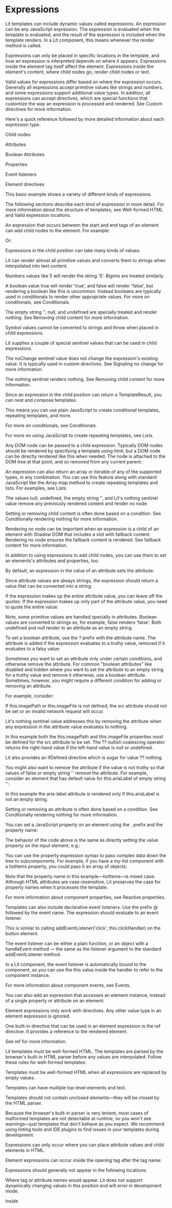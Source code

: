 # Expressions

Lit templates can include dynamic values called expressions. An expression can be any JavaScript expression. The expression is evaluated when the template is evaluated, and the result of the expression is included when the template renders. In a Lit component, this means whenever the render method is called.

Expressions can only be placed in specific locations in the template, and how an expression is interpreted depends on where it appears. Expressions inside the element tag itself affect the element. Expressions inside the element's content, where child nodes go, render child nodes or text.

Valid values for expressions differ based on where the expression occurs. Generally all expressions accept primitive values like strings and numbers, and some expressions support additional value types. In addition, all expressions can accept directives, which are special functions that customize the way an expression is processed and rendered. See Custom directives for more information.

Here's a quick reference followed by more detailed information about each expression type.

Child nodes

Attributes

Boolean Attributes

Properties

Event listeners

Element directives

This basic example shows a variety of different kinds of expressions.



The following sections describe each kind of expression in more detail. For more information about the structure of templates, see Well-formed HTML and Valid expression locations.

An expression that occurs between the start and end tags of an element can add child nodes to the element. For example:

Or:

Expressions in the child position can take many kinds of values:

Lit can render almost all primitive values and converts them to strings when interpolated into text content.

Numbers values like 5 will render the string '5'. Bigints are treated similarly.

A boolean value true will render 'true', and false will render 'false', but rendering a boolean like this is uncommon. Instead booleans are typically used in conditionals to render other appropriate values. For more on conditionals, see Conditionals.

The empty string '', null, and undefined are specially treated and render nothing. See Removing child content for more information.

Symbol values cannot be converted to strings and throw when placed in child expressions.

Lit supplies a couple of special sentinel values that can be used in child expressions.

The noChange sentinel value does not change the expression's existing value. It is typically used in custom directives. See Signaling no change for more information.

The nothing sentinel renders nothing. See Removing child content for more information.

Since an expression in the child position can return a TemplateResult, you can nest and compose templates:

This means you can use plain JavaScript to create conditional templates, repeating templates, and more.

For more on conditionals, see Conditionals.

For more on using JavaScript to create repeating templates, see Lists.

Any DOM node can be passed to a child expression. Typically DOM nodes should be rendered by specifying a template using html, but a DOM node can be directly rendered like this when needed. The node is attached to the DOM tree at that point, and so removed from any current parent:

An expression can also return an array or iterable of any of the supported types, in any combination. You can use this feature along with standard JavaScript like the Array map method to create repeating templates and lists. For examples, see Lists.

The values null, undefined, the empty string '', and Lit's nothing sentinel value remove any previously rendered content and render no node.

Setting or removing child content is often done based on a condition. See Conditionally rendering nothing for more information.

Rendering no node can be important when an expression is a child of an element with Shadow DOM that includes a slot with fallback content. Rendering no node ensures the fallback content is rendered. See fallback content for more information.

In addition to using expressions to add child nodes, you can use them to set an elements's attributes and properties, too.

By default, an expression in the value of an attribute sets the attribute:

Since attribute values are always strings, the expression should return a value that can be converted into a string.

If the expression makes up the entire attribute value, you can leave off the quotes. If the expression makes up only part of the attribute value, you need to quote the entire value:

Note, some primitive values are handled specially in attributes. Boolean values are converted to strings so, for example, false renders 'false'. Both undefined and null render to an attribute as an empty string.

To set a boolean attribute, use the ? prefix with the attribute name. The attribute is added if the expression evaluates to a truthy value, removed if it evaluates to a falsy value:

Sometimes you want to set an attribute only under certain conditions, and otherwise remove the attribute. For common "boolean attributes" like disabled and hidden where you want to set the attribute to an empty string for a truthy value and remove it otherwise, use a boolean attribute. Sometimes, however, you might require a different condition for adding or removing an attribute.

For example, consider:

If this.imagePath or this.imageFile is not defined, the src attribute should not be set or an invalid network request will occur.

Lit's nothing sentinel value addresses this by removing the attribute when any expression in the attribute value evaluates to nothing.

In this example both the this.imagePath and this.imageFile properties must be defined for the src attribute to be set. The ?? nullish coalescing operator returns the right-hand value if the left-hand value is null or undefined.

Lit also provides an ifDefined directive which is sugar for value ?? nothing.

You might also want to remove the attribute if the value is not truthy so that values of false or empty string '' remove the attribute. For example, consider an element that has default value for this.ariaLabel of empty string '':

In this example the aria-label attribute is rendered only if this.ariaLabel is not an empty string.

Setting or removing an attribute is often done based on a condition. See Conditionally rendering nothing for more information.

You can set a JavaScript property on an element using the . prefix and the property name:

The behavior of the code above is the same as directly setting the value property on the input element, e.g.:

You can use the property expression syntax to pass complex data down the tree to subcomponents. For example, if you have a my-list component with a listItems property, you could pass it an array of objects:

Note that the property name in this example—listItems—is mixed case. Although HTML attributes are case-insensitive, Lit preserves the case for property names when it processes the template.

For more information about component properties, see Reactive properties.

Templates can also include declarative event listeners. Use the prefix @ followed by the event name. The expression should evaluate to an event listener.

This is similar to calling addEventListener('click', this.clickHandler) on the button element.

The event listener can be either a plain function, or an object with a handleEvent method — the same as the listener argument to the standard addEventListener method.

In a Lit component, the event listener is automatically bound to the component, so you can use the this value inside the handler to refer to the component instance.

For more information about component events, see Events.

You can also add an expression that accesses an element instance, instead of a single property or attribute on an element:

Element expressions only work with directives. Any other value type in an element expression is ignored.

One built-in directive that can be used in an element expression is the ref directive. It provides a reference to the rendered element.

See ref for more information.

Lit templates must be well-formed HTML. The templates are parsed by the browser's built-in HTML parser before any values are interpolated. Follow these rules for well-formed templates:

Templates must be well-formed HTML when all expressions are replaced by empty values.

Templates can have multiple top-level elements and text.

Templates should not contain unclosed elements—they will be closed by the HTML parser.

Because the browser's built-in parser is very lenient, most cases of malformed templates are not detectable at runtime, so you won't see warnings—just templates that don't behave as you expect. We recommend using linting tools and IDE plugins to find issues in your templates during development.

Expressions can only occur where you can place attribute values and child elements in HTML.

Element expressions can occur inside the opening tag after the tag name:

Expressions should generally not appear in the following locations:

Where tag or attribute names would appear. Lit does not support dynamically changing values in this position and will error in development mode.

Inside <template> element content (attribute expressions on the template element itself are allowed). Lit does not recurse into template content to dynamically update expressions and will error in development mode.

Inside <textarea> element content (attribute expressions on the textarea element itself are allowed). Note that Lit can render content into textarea, however editing the textarea will break references to the DOM that Lit uses to dynamically update, and Lit will warn in development mode. Instead, bind to the .value property of textarea.

Similarly, inside elements with the contenteditable attribute. Instead, bind to the .innerText property of the element.

Inside HTML comments. Lit will not update expressions in comments, and the expressions will instead be rendered with a Lit token string. However, this will not break subsequent expressions, so commenting out blocks of HTML during development that may contain expressions is safe.

Inside <style> elements when using the ShadyCSS polyfill. See Expressions and style elements for more details.

Note that expressions in all the invalid cases above are valid when using static expressions, although these should not be used for performance-sensitive updates due to the inefficiencies involved (see below).

Static expressions return special values that are interpolated into the template before the template is processed as HTML by Lit. Because they become part of the template's static HTML, they can be placed anywhere in the template - even where expressions would normally be disallowed, such as in attribute and tag names.

To use static expressions, you must import a special version of the html or svg template tags from Lit's static-html module:

The static-html module contains html and svg tag functions which support static expressions and should be used instead of the standard versions provided in the lit module. Use the literal tag function to create static expressions.

You can use static expressions for configuration options that are unlikely to change or for customizing parts of the template you cannot with normal expressions - see the section on Valid expression locations for details. For example, a my-button component might render a <button> tag, but a subclass might render an <a> tag, instead. This is a good place to use a static expression because the setting does not change frequently and customizing an HTML tag cannot be done with a normal expression.

Changing the value of static expressions is expensive. Expressions using literal values should not change frequently, as they cause a new template to be re-parsed and each variation is held in memory.

In the example above, if the template re-renders and this.caption or this.active change, Lit updates the template efficiently, only changing the affected expressions. However, if this.tag or this.activeAttribute change, since they are static values tagged with literal, an entirely new template is created; the update is inefficient since the DOM is completely re-rendered. In addition, changing literal values passed to expressions increases memory use since each unique template is cached in memory to improve re-render performance.

For these reasons, it's a good idea keep changes to expressions using literal to a minimum and avoid using reactive properties to change literal values, since reactive properties are intended to change.

After static values have been interpolated, the template must be well-formed like normal Lit templates, otherwise the dynamic expressions in the template might not function properly. See the Well-formed HTML section for more information.

In rare cases, you may need to interpolate static HTML into a template that is not defined in your script, and thus cannot be tagged with the literal function. For these cases, the unsafeStatic() function can be used to create static HTML based on strings from non-script sources.

Only for trusted content. Note the use of unsafe in unsafeStatic(). The string passed to unsafeStatic() must be developer-controlled and not include untrusted content, because it will be parsed directly as HTML with no sanitization. Examples of untrusted content include query string parameters and values from user inputs. Untrusted content rendered with this directive could lead to cross-site scripting (XSS) vulnerabilities.

Note that the behavior of using unsafeStatic carries the same caveats as literal: because changing values causes a new template to be parsed and cached in memory, they should not change frequently.


1. Child expressionsPrimitive valuesSentinel valuesTemplatesDOM nodesArrays or iterables of any of the supported typesRemoving child content
2. Primitive values
3. Sentinel values
4. Templates
5. DOM nodes
6. Arrays or iterables of any of the supported types
7. Removing child content
8. Attribute expressionsBoolean attributesRemoving an attribute
9. Boolean attributes
10. Removing an attribute
11. Property expressions
12. Event listener expressions
13. Element expressions
14. Well-formed HTML
15. Valid expression locationsInvalid locations
16. Invalid locations
17. Static expressionsTemplate structureNon-literal statics
18. Template structure
19. Non-literal statics


1. Primitive values
2. Sentinel values
3. Templates
4. DOM nodes
5. Arrays or iterables of any of the supported types
6. Removing child content


1. Boolean attributes
2. Removing an attribute


1. Invalid locations


1. Template structure
2. Non-literal statics


* Primitive values likes strings, numbers, and booleans.
* TemplateResult objects created with the html function (or the svg function, if the expression is inside an <svg> element).
* DOM nodes.
* The sentinel values nothing and noChange.
* Arrays or iterables of any of the supported types.


* Templates must be well-formed HTML when all expressions are replaced by empty values. 
* Templates can have multiple top-level elements and text. 
* Templates should not contain unclosed elements—they will be closed by the HTML parser. 


* Where tag or attribute names would appear. Lit does not support dynamically changing values in this position and will error in development mode. 
* Inside <template> element content (attribute expressions on the template element itself are allowed). Lit does not recurse into template content to dynamically update expressions and will error in development mode. 
* Inside <textarea> element content (attribute expressions on the textarea element itself are allowed). Note that Lit can render content into textarea, however editing the textarea will break references to the DOM that Lit uses to dynamically update, and Lit will warn in development mode. Instead, bind to the .value property of textarea. 
* Similarly, inside elements with the contenteditable attribute. Instead, bind to the .innerText property of the element. 
* Inside HTML comments. Lit will not update expressions in comments, and the expressions will instead be rendered with a Lit token string. However, this will not break subsequent expressions, so commenting out blocks of HTML during development that may contain expressions is safe. 
* Inside <style> elements when using the ShadyCSS polyfill. See Expressions and style elements for more details. 

```
render
```

```
html`<h1>Hello ${name}</h1><ul>  ${listItems}</ul>`
```

```
html`<h1>Hello ${name}</h1><ul>  ${listItems}</ul>`
```

```
html`
```

```
<h1>Hello ${name}</h1>
```

```
<ul>
```

```
${listItems}
```

```
</ul>`
```

```
html`<div class=${highlightClass}></div>`
```

```
html`<div class=${highlightClass}></div>`
```

```
html`<div class=${highlightClass}></div>`
```

```
html`<div ?hidden=${!show}></div>`
```

```
html`<div ?hidden=${!show}></div>`
```

```
html`<div ?hidden=${!show}></div>`
```

```
html`<input .value=${value}>`
```

```
html`<input .value=${value}>`
```

```
html`<input .value=${value}>`
```

```
html`<button @click=${this._clickHandler}>Go</button>`
```

```
html`<button @click=${this._clickHandler}>Go</button>`
```

```
html`<button @click=${this._clickHandler}>Go</button>`
```

```
html`<input ${ref(inputRef)}>`
```

```
html`<input ${ref(inputRef)}>`
```

```
html`<input ${ref(inputRef)}>`
```

```
html`<p>Hello, ${name}</p>`
```

```
html`<p>Hello, ${name}</p>`
```

```
html`<p>Hello, ${name}</p>`
```

```
html`<main>${bodyText}</main>`
```

```
html`<main>${bodyText}</main>`
```

```
html`<main>${bodyText}</main>`
```

```
TemplateResult
```

```
html
```

```
svg
```

```
<svg>
```

```
nothing
```

```
noChange
```

```
5
```

```
'5'
```

```
true
```

```
'true'
```

```
false
```

```
'false'
```

```
''
```

```
null
```

```
undefined
```

```
noChange
```

```
nothing
```

```
TemplateResult
```

```
const nav = html`<nav>...</nav>`;const page = html`  ${nav}  <main>...</main>`;
```

```
const nav = html`<nav>...</nav>`;const page = html`  ${nav}  <main>...</main>`;
```

```
const nav = html`<nav>...</nav>`;
```

```
const page = html`
```

```
${nav}
```

```
<main>...</main>
```

```
`;
```

```
html`  ${this.user.isloggedIn      ? html`Welcome ${this.user.name}`      : html`Please log in`  }`;
```

```
html`  ${this.user.isloggedIn      ? html`Welcome ${this.user.name}`      : html`Please log in`  }`;
```

```
html`
```

```
${this.user.isloggedIn
```

```
? html`Welcome ${this.user.name}`
```

```
: html`Please log in`
```

```
}
```

```
`;
```

```
html
```

```
const div = document.createElement('div');const page = html`  ${div}  <p>This is some text</p>`;
```

```
const div = document.createElement('div');const page = html`  ${div}  <p>This is some text</p>`;
```

```
const div = document.createElement('div');
```

```
const page = html`
```

```
${div}
```

```
<p>This is some text</p>
```

```
`;
```

```
map
```

```
null
```

```
undefined
```

```
''
```

```
slot
```

```
html`<div class=${this.textClass}>Stylish text.</div>`;
```

```
html`<div class=${this.textClass}>Stylish text.</div>`;
```

```
html`<div class=${this.textClass}>Stylish text.</div>`;
```

```
html`<img src="/images/${this.image}">`;
```

```
html`<img src="/images/${this.image}">`;
```

```
html`<img src="/images/${this.image}">`;
```

```
false
```

```
'false'
```

```
undefined
```

```
null
```

```
?
```

```
html`<div ?hidden=${!this.showAdditional}>This text may be hidden.</div>`;
```

```
html`<div ?hidden=${!this.showAdditional}>This text may be hidden.</div>`;
```

```
html`<div ?hidden=${!this.showAdditional}>This text may be hidden.</div>`;
```

```
disabled
```

```
hidden
```

```
html`<img src="/images/${this.imagePath}/${this.imageFile}">`;
```

```
html`<img src="/images/${this.imagePath}/${this.imageFile}">`;
```

```
html`<img src="/images/${this.imagePath}/${this.imageFile}">`;
```

```
this.imagePath
```

```
this.imageFile
```

```
src
```

```
nothing
```

```
html`<img src="/images/${this.imagePath ?? nothing}/${this.imageFile ?? nothing}">`;
```

```
html`<img src="/images/${this.imagePath ?? nothing}/${this.imageFile ?? nothing}">`;
```

```
html`<img src="/images/${this.imagePath ?? nothing}/${this.imageFile ?? nothing}">`;
```

```
this.imagePath
```

```
this.imageFile
```

```
src
```

```
??
```

```
null
```

```
undefined
```

```
value ?? nothing
```

```
html`<img src="/images/${ifDefined(this.imagePath)}/${ifDefined(this.imageFile)}">`;
```

```
html`<img src="/images/${ifDefined(this.imagePath)}/${ifDefined(this.imageFile)}">`;
```

```
html`<img src="/images/${ifDefined(this.imagePath)}/${ifDefined(this.imageFile)}">`;
```

```
false
```

```
''
```

```
this.ariaLabel
```

```
''
```

```
html`<button aria-label="${this.ariaLabel || nothing}"></button>`
```

```
html`<button aria-label="${this.ariaLabel || nothing}"></button>`
```

```
html`<button aria-label="${this.ariaLabel || nothing}"></button>`
```

```
aria-label
```

```
this.ariaLabel
```

```
.
```

```
html`<input .value=${this.itemCount}>`;
```

```
html`<input .value=${this.itemCount}>`;
```

```
html`<input .value=${this.itemCount}>`;
```

```
value
```

```
input
```

```
inputEl.value = this.itemCount;
```

```
inputEl.value = this.itemCount;
```

```
inputEl.value = this.itemCount;
```

```
my-list
```

```
listItems
```

```
html`<my-list .listItems=${this.items}></my-list>`;
```

```
html`<my-list .listItems=${this.items}></my-list>`;
```

```
html`<my-list .listItems=${this.items}></my-list>`;
```

```
listItems
```

```
@
```

```
html`<button @click=${this.clickHandler}>Click Me!</button>`;
```

```
html`<button @click=${this.clickHandler}>Click Me!</button>`;
```

```
html`<button @click=${this.clickHandler}>Click Me!</button>`;
```

```
addEventListener('click', this.clickHandler)
```

```
handleEvent
```

```
listener
```

```
addEventListener
```

```
this
```

```
clickHandler() {  this.clickCount++;}
```

```
clickHandler() {  this.clickCount++;}
```

```
clickHandler() {
```

```
this.clickCount++;
```

```
}
```

```
html`<div ${myDirective()}></div>`
```

```
html`<div ${myDirective()}></div>`
```

```
html`<div ${myDirective()}></div>`
```

```
ref
```

```
html`<button ${ref(this.myRef)}></button>`;
```

```
html`<button ${ref(this.myRef)}></button>`;
```

```
html`<button ${ref(this.myRef)}></button>`;
```

```
// HTML parser closes this div after "Some text"const template1 = html`<div class="broken-div">Some text`;// When joined, "more text" does not end up in .broken-divconst template2 = html`${template1} more text. </div>`;
```

```
// HTML parser closes this div after "Some text"const template1 = html`<div class="broken-div">Some text`;// When joined, "more text" does not end up in .broken-divconst template2 = html`${template1} more text. </div>`;
```

```
// HTML parser closes this div after "Some text"
```

```
const template1 = html`<div class="broken-div">Some text`;
```

```
// When joined, "more text" does not end up in .broken-div
```

```
const template2 = html`${template1} more text. </div>`;
```

```
<!-- attribute values --><div label=${label}></div><button ?disabled=${isDisabled}>Click me!</button><input .value=${currentValue}><button @click=${this.handleClick()}>
<!-- child content --><div>${textContent}</div>
```

```
<!-- attribute values --><div label=${label}></div><button ?disabled=${isDisabled}>Click me!</button><input .value=${currentValue}><button @click=${this.handleClick()}>
<!-- child content --><div>${textContent}</div>
```

```
<!-- attribute values -->
```

```
<div label=${label}></div>
```

```
<button ?disabled=${isDisabled}>Click me!</button>
```

```
<input .value=${currentValue}>
```

```
<button @click=${this.handleClick()}>
```

```
<!-- child content -->
```

```
<div>${textContent}</div>
```

```
<div ${ref(elementReference)}></div>
```

```
<div ${ref(elementReference)}></div>
```

```
<div ${ref(elementReference)}></div>
```

```
<!-- ERROR --><${tagName}></${tagName}>
<!-- ERROR --><div ${attrName}=true></div>
```

```
<!-- ERROR --><${tagName}></${tagName}>
<!-- ERROR --><div ${attrName}=true></div>
```

```
<!-- ERROR -->
```

```
<${tagName}></${tagName}>
```

```
<!-- ERROR -->
```

```
<div ${attrName}=true></div>
```

```
<template>
```

```
<!-- ERROR --><template>${content}</template>
<!-- OK --><template id="${attrValue}">static content ok</template>
```

```
<!-- ERROR --><template>${content}</template>
<!-- OK --><template id="${attrValue}">static content ok</template>
```

```
<!-- ERROR -->
```

```
<template>${content}</template>
```

```
<!-- OK -->
```

```
<template id="${attrValue}">static content ok</template>
```

```
<textarea>
```

```
.value
```

```
<!-- BEWARE --><textarea>${content}</textarea>
<!-- OK --><textarea .value=${content}></textarea>
<!-- OK --><textarea id="${attrValue}">static content ok</textarea>
```

```
<!-- BEWARE --><textarea>${content}</textarea>
<!-- OK --><textarea .value=${content}></textarea>
<!-- OK --><textarea id="${attrValue}">static content ok</textarea>
```

```
<!-- BEWARE -->
```

```
<textarea>${content}</textarea>
```

```
<!-- OK -->
```

```
<textarea .value=${content}></textarea>
```

```
<!-- OK -->
```

```
<textarea id="${attrValue}">static content ok</textarea>
```

```
contenteditable
```

```
.innerText
```

```
<!-- BEWARE --><div contenteditable>${content}</div>
<!-- OK --><div contenteditable .innerText=${content}></div>
<!-- OK --><div contenteditable id="${attrValue}">static content ok</div>
```

```
<!-- BEWARE --><div contenteditable>${content}</div>
<!-- OK --><div contenteditable .innerText=${content}></div>
<!-- OK --><div contenteditable id="${attrValue}">static content ok</div>
```

```
<!-- BEWARE -->
```

```
<div contenteditable>${content}</div>
```

```
<!-- OK -->
```

```
<div contenteditable .innerText=${content}></div>
```

```
<!-- OK -->
```

```
<div contenteditable id="${attrValue}">static content ok</div>
```

```
<!-- will not update: ${value} -->
```

```
<!-- will not update: ${value} -->
```

```
<!-- will not update: ${value} -->
```

```
<style>
```

```
html
```

```
svg
```

```
static-html
```

```
import {html, literal} from 'lit/static-html.js';
```

```
import {html, literal} from 'lit/static-html.js';
```

```
import {html, literal} from 'lit/static-html.js';
```

```
static-html
```

```
html
```

```
svg
```

```
lit
```

```
literal
```

```
my-button
```

```
<button>
```

```
<a>
```

```
import {LitElement} from 'lit';import {customElement, property} from 'lit/decorators.js';import {html, literal} from 'lit/static-html.js';
@customElement('my-button')class MyButton extends LitElement {  tag = literal`button`;  activeAttribute = literal`active`;  @property() caption = 'Hello static';  @property({type: Boolean}) active = false;
  render() {    return html`      <${this.tag} ${this.activeAttribute}=${this.active}>        <p>${this.caption}</p>      </${this.tag}>`;  }}
```

```
import {LitElement} from 'lit';import {customElement, property} from 'lit/decorators.js';import {html, literal} from 'lit/static-html.js';
@customElement('my-button')class MyButton extends LitElement {  tag = literal`button`;  activeAttribute = literal`active`;  @property() caption = 'Hello static';  @property({type: Boolean}) active = false;
  render() {    return html`      <${this.tag} ${this.activeAttribute}=${this.active}>        <p>${this.caption}</p>      </${this.tag}>`;  }}
```

```
import {LitElement} from 'lit';
```

```
import {customElement, property} from 'lit/decorators.js';
```

```
import {html, literal} from 'lit/static-html.js';
```

```
@customElement('my-button')
```

```
class MyButton extends LitElement {
```

```
tag = literal`button`;
```

```
activeAttribute = literal`active`;
```

```
@property() caption = 'Hello static';
```

```
@property({type: Boolean}) active = false;
```

```
render() {
```

```
return html`
```

```
<${this.tag} ${this.activeAttribute}=${this.active}>
```

```
<p>${this.caption}</p>
```

```
</${this.tag}>`;
```

```
}
```

```
}
```

```
import {LitElement} from 'lit';import {html, literal} from 'lit/static-html.js';
class MyButton extends LitElement {  static properties = {    caption: {},    active: {type: Boolean},  };
  tag = literal`button`;  activeAttribute = literal`active`;
  constructor() {    super();    this.caption = 'Hello static';    this.active = false;  }
  render() {    return html`      <${this.tag} ${this.activeAttribute}=${this.active}>        <p>${this.caption}</p>      </${this.tag}>`;  }}customElements.define('my-button', MyButton);
```

```
import {LitElement} from 'lit';import {html, literal} from 'lit/static-html.js';
class MyButton extends LitElement {  static properties = {    caption: {},    active: {type: Boolean},  };
  tag = literal`button`;  activeAttribute = literal`active`;
  constructor() {    super();    this.caption = 'Hello static';    this.active = false;  }
  render() {    return html`      <${this.tag} ${this.activeAttribute}=${this.active}>        <p>${this.caption}</p>      </${this.tag}>`;  }}customElements.define('my-button', MyButton);
```

```
import {LitElement} from 'lit';
```

```
import {html, literal} from 'lit/static-html.js';
```

```
class MyButton extends LitElement {
```

```
static properties = {
```

```
caption: {},
```

```
active: {type: Boolean},
```

```
};
```

```
tag = literal`button`;
```

```
activeAttribute = literal`active`;
```

```
constructor() {
```

```
super();
```

```
this.caption = 'Hello static';
```

```
this.active = false;
```

```
}
```

```
render() {
```

```
return html`
```

```
<${this.tag} ${this.activeAttribute}=${this.active}>
```

```
<p>${this.caption}</p>
```

```
</${this.tag}>`;
```

```
}
```

```
}
```

```
customElements.define('my-button', MyButton);
```

```
@customElement('my-anchor')class MyAnchor extends MyButton {  tag = literal`a`;}
```

```
@customElement('my-anchor')class MyAnchor extends MyButton {  tag = literal`a`;}
```

```
@customElement('my-anchor')
```

```
class MyAnchor extends MyButton {
```

```
tag = literal`a`;
```

```
}
```

```
class MyAnchor extends MyButton {  tag = literal`a`;}customElements.define('my-anchor', MyAnchor);
```

```
class MyAnchor extends MyButton {  tag = literal`a`;}customElements.define('my-anchor', MyAnchor);
```

```
class MyAnchor extends MyButton {
```

```
tag = literal`a`;
```

```
}
```

```
customElements.define('my-anchor', MyAnchor);
```

```
literal
```

```
this.caption
```

```
this.active
```

```
this.tag
```

```
this.activeAttribute
```

```
literal
```

```
literal
```

```
literal
```

```
literal
```

```
literal
```

```
unsafeStatic()
```

```
import {html, unsafeStatic} from 'lit/static-html.js';
```

```
import {html, unsafeStatic} from 'lit/static-html.js';
```

```
import {html, unsafeStatic} from 'lit/static-html.js';
```

```
unsafeStatic()
```

```
unsafeStatic()
```

```
@customElement('my-button')class MyButton extends LitElement {  @property() caption = 'Hello static';  @property({type: Boolean}) active = false;
  render() {    // These strings MUST be trusted, otherwise this is an XSS vulnerability    const tag = getTagName();    const activeAttribute = getActiveAttribute();    // html should be imported from `lit/static-html.js`    return html`      <${unsafeStatic(tag)} ${unsafeStatic(activeAttribute)}=${this.active}>        <p>${this.caption}</p>      </${unsafeStatic(tag)}>`;  }}
```

```
@customElement('my-button')class MyButton extends LitElement {  @property() caption = 'Hello static';  @property({type: Boolean}) active = false;
  render() {    // These strings MUST be trusted, otherwise this is an XSS vulnerability    const tag = getTagName();    const activeAttribute = getActiveAttribute();    // html should be imported from `lit/static-html.js`    return html`      <${unsafeStatic(tag)} ${unsafeStatic(activeAttribute)}=${this.active}>        <p>${this.caption}</p>      </${unsafeStatic(tag)}>`;  }}
```

```
@customElement('my-button')
```

```
class MyButton extends LitElement {
```

```
@property() caption = 'Hello static';
```

```
@property({type: Boolean}) active = false;
```

```
render() {
```

```
// These strings MUST be trusted, otherwise this is an XSS vulnerability
```

```
const tag = getTagName();
```

```
const activeAttribute = getActiveAttribute();
```

```
// html should be imported from `lit/static-html.js`
```

```
return html`
```

```
<${unsafeStatic(tag)} ${unsafeStatic(activeAttribute)}=${this.active}>
```

```
<p>${this.caption}</p>
```

```
</${unsafeStatic(tag)}>`;
```

```
}
```

```
}
```

```
class MyButton extends LitElement {  static properties = {    caption: {},    active: {type: Boolean},  };
  constructor() {    super();    this.caption = 'Hello static';    this.active = false;  }
  render() {    // These strings MUST be trusted, otherwise this is an XSS vulnerability    const tag = getTagName();    const activeAttribute = getActiveAttribute();    // html should be imported from `lit/static-html.js`    return html`      <${unsafeStatic(tag)} ${unsafeStatic(activeAttribute)}=${this.active}>        <p>${this.caption}</p>      </${unsafeStatic(tag)}>`;  }}customElements.define('my-button', MyButton);
```

```
class MyButton extends LitElement {  static properties = {    caption: {},    active: {type: Boolean},  };
  constructor() {    super();    this.caption = 'Hello static';    this.active = false;  }
  render() {    // These strings MUST be trusted, otherwise this is an XSS vulnerability    const tag = getTagName();    const activeAttribute = getActiveAttribute();    // html should be imported from `lit/static-html.js`    return html`      <${unsafeStatic(tag)} ${unsafeStatic(activeAttribute)}=${this.active}>        <p>${this.caption}</p>      </${unsafeStatic(tag)}>`;  }}customElements.define('my-button', MyButton);
```

```
class MyButton extends LitElement {
```

```
static properties = {
```

```
caption: {},
```

```
active: {type: Boolean},
```

```
};
```

```
constructor() {
```

```
super();
```

```
this.caption = 'Hello static';
```

```
this.active = false;
```

```
}
```

```
render() {
```

```
// These strings MUST be trusted, otherwise this is an XSS vulnerability
```

```
const tag = getTagName();
```

```
const activeAttribute = getActiveAttribute();
```

```
// html should be imported from `lit/static-html.js`
```

```
return html`
```

```
<${unsafeStatic(tag)} ${unsafeStatic(activeAttribute)}=${this.active}>
```

```
<p>${this.caption}</p>
```

```
</${unsafeStatic(tag)}>`;
```

```
}
```

```
}
```

```
customElements.define('my-button', MyButton);
```

```
unsafeStatic
```

```
literal
```

```
代碼示例 (項目: v3-docs/templates/expressions, 文件: my-element.ts)
請參考原始頁面查看完整示例
```

